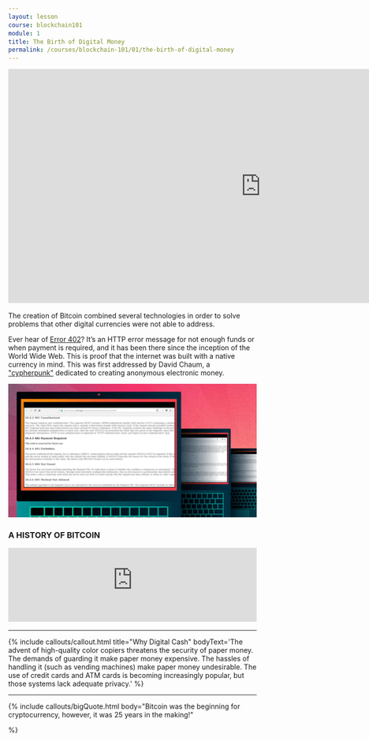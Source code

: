 ```yaml
---
layout: lesson
course: blockchain101
module: 1
title: The Birth of Digital Money
permalink: /courses/blockchain-101/01/the-birth-of-digital-money
---
```


<iframe src="https://www.youtube.com/embed/tpRFRQOtR_Y?rel=0" width="1024" height="475" frameborder="0" allowfullscreen="allowfullscreen"></iframe>

<span class="openingParagraph">The creation of Bitcoin combined several technologies in order to solve problems that other digital currencies were not able to address.</span>

Ever hear of <a href="https://en.wikipedia.org/wiki/List_of_HTTP_status_codes#4xx_Client_errors" target="_blank" rel="noopener noreferrer">Error 402</a>? It’s an HTTP error message for not enough funds or when payment is required, and it has been there since the inception of the World Wide Web. This is proof that the internet was built with a native currency in mind. This was first addressed by David Chaum, a <a href="https://en.wikipedia.org/wiki/Cypherpunk" target="_blank" rel="noopener noreferrer">"cypherpunk"</a> dedicated to creating anonymous electronic money.

<img src="/assets/img/courses/blockchain-101/error502.jpg" />


<h3>A HISTORY OF BITCOIN</h3>
<iframe id="historyIFrame" scrolling="no" frameBorder="0" src="https://history.weteachblockchain.org/" width="100%" min-height="calc(100% - 5em)"></iframe>
<hr />

{% include callouts/callout.html
    title="Why Digital Cash"
    bodyText='The advent of high-quality color copiers threatens the security of paper money. The demands of guarding it make paper money expensive. The hassles of handling it (such as vending machines) make paper money undesirable. The use of credit cards and ATM cards is becoming increasingly popular, but those systems lack adequate privacy.'
%}

<hr />

{% include callouts/bigQuote.html
  body="Bitcoin was the beginning for cryptocurrency, however, it was 25 years in the making!"

%}
